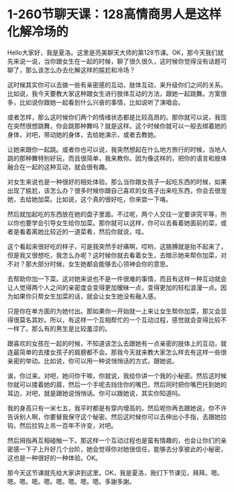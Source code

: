 # 1-260节聊天课：128高情商男人是这样化解冷场的

Hello大家好，我是夏洛。这里是亮美聊天大师的第128节课。OK，那今天我们就先来说一说，当你跟女生在一起的时候，聊了很久很久，这时候你觉得没有话题可聊了，那么该怎么办去化解这样的尴尬和冷场？

这时候其实你可以去做一些有亲密感的互动，肢体互动，来升级你们之间的关系。比如说，我今天要教大家这种跟女生进行肢体互动的方法，跟她一起跳舞。方案很多，比如说你跟她一起看到什么兴奋的事情，比如说听了演唱会。

或者怎样，那么这时候你们两个的情绪状态都是比较高昂的。那你就可以说，我现在突然很想跳舞，你会跳那种舞吗？就是这样。这个时候你就可以一般去绑着她的身体，对吧，带动她的身体，去给她演示，或者去教她。

让她来跟你一起跳。或者你也可以说，我突然想起在什么地方旅行的时候，当地人跳的那种舞特别好玩，而且很简单，我来教你。因为像这样的，把你的语言和肢体融合在一起的这种互动，就会很有趣。

对女生来说也是一种很好的相处体验。那么当你跟女孩子一起吃东西的时候，如果出现了尴尬，该怎么办？很多时候你跟自己喜欢的女孩子出来吃东西，你会去很宠她，去给她加菜。比如说，这个真的很好吃，你来尝一下咯。

然后就加起吃的东西放在她的盘子里面。不过呢，两个人交往一定要讲究平等，所以你也要学会引导女生给你加菜。那你就可以这样，你可以去看着她面前的菜，或者是看着离她比较近的一道菜肴，然后你就说，哇。

这个看起来很好吃的样子，可是我突然手好痛啊，哎哟，这胳膊就是抬不起来了，但是我又很想吃，我怎么办呢？这时候你就去看着女生，去暗示她来帮你加菜，对不对？那大部分时候，女生她都会能够去心领神会你的意思。

去帮助你加一下菜。这对她来说也不是一件很难的事情，而且有这样一种互动就会让人觉得两个人之间的亲密度会变得更加暧昧一点，变得更加的轻松浪漫一点。因为如果你只帮女生加菜的话，就会让女生她没有融入感。

只是你在单方面的为她付出。那如果你一开始就一上来让女生帮你加菜，那又会显得很莫名其妙。所以，有这样一个互相帮忙的一个互动过程，感觉就会变得比较不一样了。那么有的男生是比较羞涩的。

跟喜欢的女孩在一起的时候，不知道该怎么去跟她有一点亲密的肢体上的互动，就连最简单的去搂女孩子的肩膀都不会。那我今天就来教大家怎么样去有这样一些很亲密的举动。比如说，你可以用一种说悄悄话的方式，跟她说。

诶，你过来。对吧，她问你干嘛，你就说，我给你讲一个我的小秘密。然后这时候你就可以搂着她的肩，然后一个手呢去挡住你的嘴巴，然后同时把你嘴巴托到她的耳边，对吧，就是跟她说悄悄话。你可以跟她说，其实你知道吗。

我的身高只有一米七五，我平时都是有穿内增高的。然后呢你再去跟她说，你不许告诉别人啊，你要替我保守这个秘密。然后这时候你可以去伸出小手指，去跟她拉钩，然后拉钩上吊一百年不许变，对吧。

然后拇指再互相碰触一下。那这样一个互动过程也是蛮有情趣的，也会让你们的亲密感一下子上升好几个台阶，她会觉得你对她很信任，能够去分享彼此的小秘密，这也是一种很好的一种体验。OK。

那今天这节课就先给大家讲到这里。OK，我是夏洛，我们下节课见，拜拜。嗯。嗯。嗯。嗯。嗯。嗯。嗯。嗯。嗯。多謝多謝。

